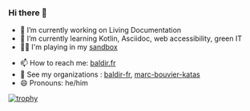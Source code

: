 ### Hi there 👋

- 🔭 I’m currently working on Living Documentation
- 🌱 I’m currently learning Kotlin, Asciidoc, web accessibility, green IT
- 🤹‍♂️ I'm playing in my [sandbox](https://marc-bouvier.github.io/sandbox/)
<!-- 
- 👯 I’m looking to collaborate on ...
- 🤔 I’m looking for help with ...
- 💬 Ask me about ... 
-->
- 📫 How to reach me: [baldir.fr](https://baldir.fr)
- 🏢 See my organizations : [baldir-fr](https://baldir-fr.github.io),  [marc-bouvier-katas](https://marc-bouvier-katas.github.io/)
- 😄 Pronouns: he/him
<!-- - ⚡ Fun fact: ...-->

[![trophy](https://github-profile-trophy.vercel.app/?username=marc-bouvier)](https://github.com/ryo-ma/github-profile-trophy)
